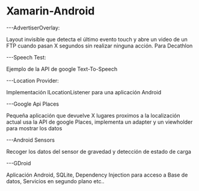 # Xamarin-Android

---AdvertiserOverlay:

Layout invisible que detecta el último evento touch y abre un video de un FTP cuando pasan X segundos sin realizar ninguna acción.
Para Decathlon 


---Speech Test:

Ejemplo de la API de google Text-To-Speech 

---Location Provider:

Implementación ILocationListener para una aplicación Android


---Google Api Places

Pequeña aplicación que devuelve X lugares proximos a la localización actual usa la API de google Places, implementa un adapter y un viewholder para mostrar los datos

---Android Sensors

Recoger los datos del sensor de gravedad y detección de estado de carga 

---GDroid

Aplicación Android, SQLite, Dependency Injection para acceso a Base de datos, Servicios en segundo plano etc..
